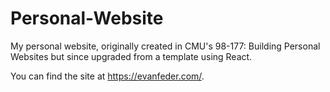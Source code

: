 # Personal-Website

My personal website, originally created in CMU's 98-177: Building Personal Websites but since upgraded from a template using React.

You can find the site at https://evanfeder.com/.
